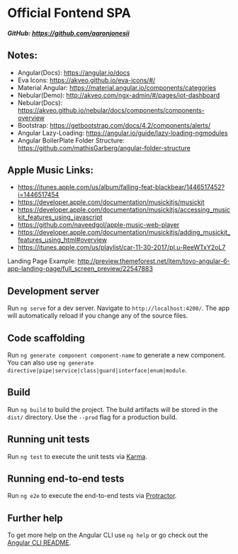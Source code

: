# Official Fontend SPA
##### GitHub: https://github.com/aaronjonesii

## Notes:
* Angular(Docs): https://angular.io/docs
* Eva Icons: https://akveo.github.io/eva-icons/#/
* Material Angular: https://material.angular.io/components/categories
* Nebular(Demo): http://akveo.com/ngx-admin/#/pages/iot-dashboard
* Nebular(Docs): https://akveo.github.io/nebular/docs/components/components-overview
* Bootstrap: https://getbootstrap.com/docs/4.2/components/alerts/
* Angular Lazy-Loading: https://angular.io/guide/lazy-loading-ngmodules
* Angular BoilerPlate Folder Structure: https://github.com/mathisGarberg/angular-folder-structure

Apple Music Links:
-
* https://itunes.apple.com/us/album/falling-feat-blackbear/1446517452?i=1446517454
* https://developer.apple.com/documentation/musickitjs/musickit
* https://developer.apple.com/documentation/musickitjs/accessing_musickit_features_using_javascript
* https://github.com/naveedgol/apple-music-web-player
* https://developer.apple.com/documentation/musickitjs/adding_musickit_features_using_html#overview
* https://itunes.apple.com/us/playlist/car-11-30-2017/pl.u-ReeWTxY2oL7


Landing Page Example: http://preview.themeforest.net/item/tovo-angular-6-app-landing-page/full_screen_preview/22547883

## Development server

Run `ng serve` for a dev server. Navigate to `http://localhost:4200/`. The app will automatically reload if you change any of the source files.

## Code scaffolding

Run `ng generate component component-name` to generate a new component. You can also use `ng generate directive|pipe|service|class|guard|interface|enum|module`.

## Build

Run `ng build` to build the project. The build artifacts will be stored in the `dist/` directory. Use the `--prod` flag for a production build.

## Running unit tests

Run `ng test` to execute the unit tests via [Karma](https://karma-runner.github.io).

## Running end-to-end tests

Run `ng e2e` to execute the end-to-end tests via [Protractor](http://www.protractortest.org/).

## Further help

To get more help on the Angular CLI use `ng help` or go check out the [Angular CLI README](https://github.com/angular/angular-cli/blob/master/README.md).
